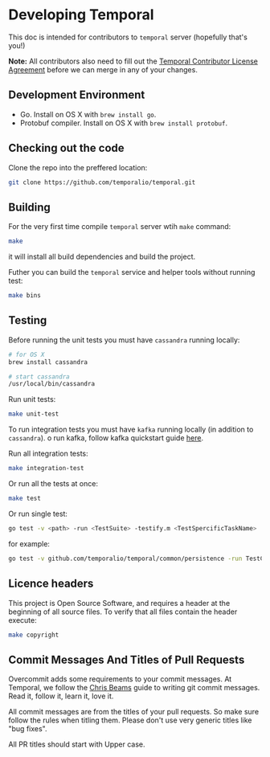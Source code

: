 # Developing Temporal

This doc is intended for contributors to `temporal` server (hopefully that's you!)

**Note:** All contributors also need to fill out the [Temporal Contributor License Agreement](https://gist.github.com/samarabbas/7dcd41eb1d847e12263cc961ccfdb197) before we can merge in any of your changes.

## Development Environment

* Go. Install on OS X with `brew install go`.
* Protobuf compiler. Install on OS X with `brew install protobuf`.

## Checking out the code

Clone the repo into the preffered location:
```bash
git clone https://github.com/temporalio/temporal.git
```

## Building

For the very first time compile `temporal` server wtih `make` command: 
```bash
make
```

it will install all build dependencies and build the project.

Futher you can build the `temporal` service and helper tools without running test:
```bash
make bins
```

## Testing

Before running the unit tests you must have `cassandra` running locally:
```bash
# for OS X
brew install cassandra

# start cassandra
/usr/local/bin/cassandra
```

Run unit tests:
```bash
make unit-test
```

To run integration tests you must have `kafka` running locally (in addition to `cassandra`).
o run kafka, follow kafka quickstart guide [here](https://kafka.apache.org/quickstart).

Run all integration tests:
```bash
make integration-test
```

Or run all the tests at once:
```bash
make test
```
Or run single test:
```bash
go test -v <path> -run <TestSuite> -testify.m <TestSpercificTaskName>
```
for example:
```bash
go test -v github.com/temporalio/temporal/common/persistence -run TestCassandraPersistenceSuite -testify.m TestPersistenceStartWorkflow
```

## Licence headers

This project is Open Source Software, and requires a header at the beginning of
all source files. To verify that all files contain the header execute:
```bash
make copyright
```

## Commit Messages And Titles of Pull Requests

Overcommit adds some requirements to your commit messages. At Temporal, we follow the
[Chris Beams](http://chris.beams.io/posts/git-commit/) guide to writing git
commit messages. Read it, follow it, learn it, love it.

All commit messages are from the titles of your pull requests. So make sure follow the rules when titling them. 
Please don't use very generic titles like "bug fixes". 

All PR titles should start with Upper case.
